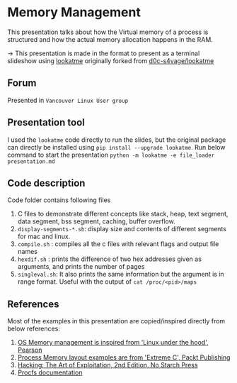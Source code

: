 # Memory Management

This presentation talks about how the Virtual memory of a process is structured and 
how the actual memory allocation happens in the RAM.

-> This presentation is made in the format to present as a terminal slideshow using [lookatme](https://github.com/gauravloj/lookatme)
   originally forked from [d0c-s4vage/lookatme](https://github.com/d0c-s4vage/lookatme)

## Forum
Presented in `Vancouver Linux User group`

## Presentation tool
I used the `lookatme` code directly to run the slides, but the original package can directly be installed using `pip install --upgrade lookatme`.
Run below command to start the presentation
`python -m lookatme -e file_loader presentation.md`

## Code description
Code folder contains following files

1. C files to demonstrate different concepts like stack, heap, text segment, data segment, bss segment, caching, buffer overflow.
1. `display-segments-*.sh`: display size and contents of different segments for mac and linux.
1. `compile.sh` : compiles all the c files with relevant flags and output file names
1. `hexdif.sh` : prints the difference of two hex addresses given as arguments, and prints the number of pages
1. `singleval.sh`: It also prints the same information but the argument is in range format. Useful with the output of `cat /proc/<pid>/maps`

## References
Most of the examples in this presentation are copied/inspired directly from below references:

1. [OS Memory management is inspired from 'Linux under the hood', Pearson](https://www.oreilly.com/library/view/linux-under-the/9780134663500/)
1. [Process Memory layout examples are from 'Extreme C', Packt Publishing](https://www.oreilly.com/library/view/extreme-c/9781789343625/)
1. [Hacking: The Art of Exploitation, 2nd Edition, No Starch Press](https://learning.oreilly.com/library/view/hacking-the-art/9781593271442/)
1. [Procfs documentation](https://docs.kernel.org/filesystems/proc.html)

